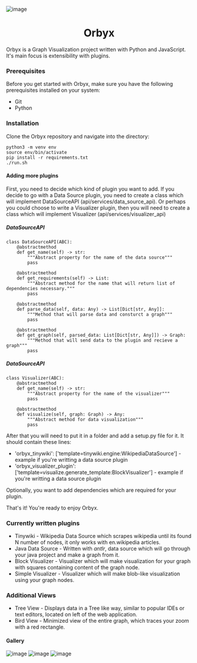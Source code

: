 ![image](https://github.com/duolok/orbyx/assets/42711489/df9ba8b1-0957-4a7f-b648-f27dcec7eec0)

<h1 align="center"> Orbyx </h1>

Orbyx is a Graph Visualization project written with Python and JavaScript. It's main focus is extensibility with plugins.

### Prerequisites

Before you get started with Orbyx, make sure you have the following prerequisites installed on your system:

- Git
- Python

### Installation

Clone the Orbyx repository and navigate into the directory:

```shell
python3 -m venv env
source env/bin/activate
pip install -r requirements.txt
./run.sh
```

#### Adding more plugins

First, you need to decide which kind of plugin you want to add. If you decide to go with a Data Source plugin, you need to create a class which 
will implement DataSourceAPI (api/services/data\_source\_api). Or perhaps you could choose to write a Visualizer plugin, then you will need to create a class
which will implement Visualizer (api/services/visualizer_api)

##### DataSourceAPI 
```python3
class DataSourceAPI(ABC):
    @abstractmethod
    def get_name(self) -> str:
        """Abstract property for the name of the data source"""
        pass
 
    @abstractmethod
    def get_requirements(self) -> List:         
        """Abstract method for the name that will return list of dependencies necessary."""
        pass

    @abstractmethod
    def parse_data(self, data: Any) -> List[Dict[str, Any]]:
        """Method that will parse data and consturct a graph"""
        pass

    @abstractmethod
    def get_graph(self, parsed_data: List[Dict[str, Any]]) -> Graph:
        """Method that will send data to the plugin and recieve a graph"""
        pass
```

##### DataSourceAPI 
```python3
class Visualizer(ABC):
    @abstractmethod
    def get_name(self) -> str:
        """Abstract property for the name of the visualizer"""
        pass

    @abstractmethod
    def visualize(self, graph: Graph) -> Any:
        """Abstract method for data visualization"""
        pass
```

After that you will need to put it in a folder and add a setup.py file for it. It should contain these lines:

- 'orbyx\_tinywiki': ['template=tinywiki.engine:WikipediaDataSource'] - example if you're writting a data source plugin
- 'orbyx\_visualizer\_plugin': ['template=visualize.generate_template:BlockVisualizer'] - example if you're writting a data source plugin

Optionally, you want to add dependencies which are required for your plugin.

That's it! You're ready to enjoy Orbyx.

### Currently written plugins
- Tinywiki - Wikipedia Data Source which scrapes wikipedia until its found N number of nodes, it only works with en.wikipedia articles.
- Java Data Source - Written with _antlr_, data source which will go through your java project and make a graph from it.
- Block Visualizer - Visualizer which will make visualization for your graph with squares containing content of the graph node.
- Simple Visualizer - Visualizer which will make blob-like visualization using your graph nodes.

### Additional Views
- Tree View - Displays data in a Tree like way, similar to popular IDEs or text editors, located on left of the  web application.
- Bird View - Minimized view of the entire graph, which traces your zoom with a red rectangle.

#### Gallery
![image](https://github.com/duolok/orbyx/assets/42711489/e9b4ab65-2cc3-42a5-b833-748d31302e5e)
![image](https://github.com/duolok/orbyx/assets/42711489/8c65ffc5-d48a-4969-8fa4-6d94bd392673)
![image](https://github.com/duolok/orbyx/assets/42711489/6d1a63cf-c804-48b2-9b4d-90c8eae38a76)


